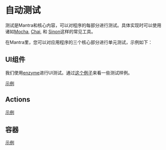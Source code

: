 # 自动测试

测试是Mantra和核心内容，可以对程序的每部分进行测试。具体实现时可以使用诸如[Mocha](https://mochajs.org/), [Chai](http://chaijs.com/), 和 [Sinon](http://sinonjs.org/)这样的常见工具。

在Mantra里，您可以对应用程序的三个核心部分进行单元测试，示例如下：


## UI组件

我们使用[enzyme](https://github.com/airbnb/enzyme)进行UI测试。通过[这个例子](https://github.com/mantrajs/mantra-sample-blog-app/blob/master/client/modules/core/components/tests/post.js)来看一些测试样例。


[示例](https://github.com/mantrajs/mantra-sample-blog-app/blob/master/client/modules/core/components/tests/post.js)


## Actions

[示例](https://github.com/mantrajs/mantra-sample-blog-app/blob/master/client/modules/core/actions/tests/posts.js)

## 容器

[示例](https://github.com/mantrajs/mantra-sample-blog-app/blob/master/client/modules/core/containers/tests/post.js)
